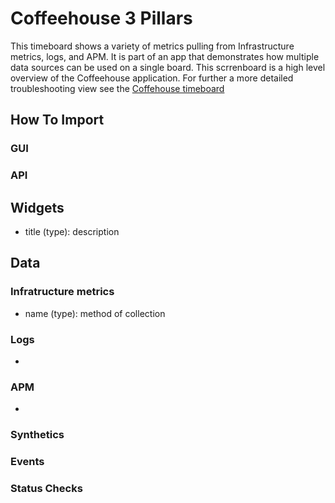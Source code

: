 # Coffeehouse 3 Pillars

This timeboard shows a variety of metrics pulling from Infrastructure metrics, logs, and APM. It is part of an app that demonstrates how multiple data sources can be used on a single board. This scrrenboard is a high level overview of the Coffeehouse application. For further a more detailed troubleshooting view see the [Coffehouse timeboard](/timeboards/coffeehouse-3-pillars)

## How To Import

### GUI

### API

## Widgets

- title (type): description

## Data

### Infratructure metrics

- name (type): method of collection

### Logs

- 

### APM

- 

### Synthetics

### Events

### Status Checks




